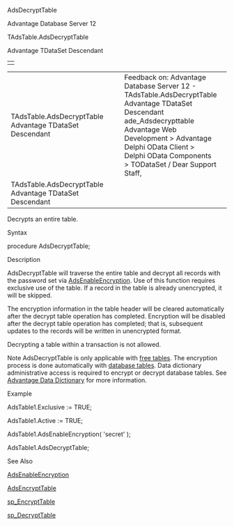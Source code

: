 AdsDecryptTable




Advantage Database Server 12  

TAdsTable.AdsDecryptTable

Advantage TDataSet Descendant

|  |
| --- |
|  |

|  |  |  |  |  |
| --- | --- | --- | --- | --- |
| TAdsTable.AdsDecryptTable  Advantage TDataSet Descendant |  |  | Feedback on: Advantage Database Server 12 - TAdsTable.AdsDecryptTable Advantage TDataSet Descendant ade\_Adsdecrypttable Advantage Web Development > Advantage Delphi OData Client > Delphi OData Components > TODataSet / Dear Support Staff, |  |
| TAdsTable.AdsDecryptTable  Advantage TDataSet Descendant |  |  |  |  |

Decrypts an entire table.

Syntax

procedure AdsDecryptTable;

Description

AdsDecryptTable will traverse the entire table and decrypt all records with the password set via [AdsEnableEncryption](ade_adsenableencryption.htm). Use of this function requires exclusive use of the table. If a record in the table is already unencrypted, it will be skipped.

The encryption information in the table header will be cleared automatically after the decrypt table operation has completed. Encryption will be disabled after the decrypt table operation has completed; that is, subsequent updates to the records will be written in unencrypted format.

Decrypting a table within a transaction is not allowed.

Note AdsDecryptTable is only applicable with [free tables](javascript:hhpopuplink.TextPopup(popid_432789652,FontFace,-1,-1,-1,-1)). The encryption process is done automatically with [database tables](javascript:hhpopuplink.TextPopup(popid_2068228995,FontFace,-1,-1,-1,-1)). Data dictionary administrative access is required to encrypt or decrypt database tables. See [Advantage Data Dictionary](master_advantage_data_dictionary.htm) for more information.

Example

AdsTable1.Exclusive := TRUE;

AdsTable1.Active := TRUE;

AdsTable1.AdsEnableEncryption( 'secret' );

AdsTable1.AdsDecryptTable;

See Also

[AdsEnableEncryption](ade_adsenableencryption.htm)

[AdsEncryptTable](ade_adsencrypttable.htm)

[sp\_EncryptTable](master_sp_encrypttable.htm)

[sp\_DecryptTable](master_sp_decrypttable.htm)